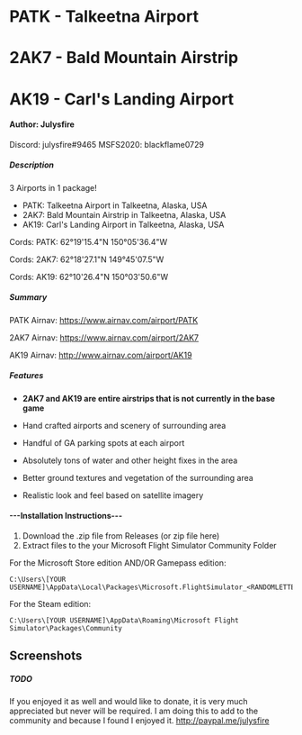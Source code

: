 # PATK - Talkeetna Airport
# 2AK7 - Bald Mountain Airstrip
# AK19 - Carl's Landing Airport

#### Author: Julysfire
Discord: julysfire#9465        MSFS2020: blackflame0729

##### Description
3 Airports in 1 package!

- PATK: Talkeetna Airport in Talkeetna, Alaska, USA
- 2AK7: Bald Mountain Airstrip in Talkeetna, Alaska, USA
- AK19: Carl's Landing Airport in Talkeetna, Alaska, USA

Cords: PATK: 62°19'15.4"N 150°05'36.4"W

Cords: 2AK7: 62°18'27.1"N 149°45'07.5"W

Cords: AK19: 62°10'26.4"N 150°03'50.6"W

##### Summary

PATK Airnav: <https://www.airnav.com/airport/PATK>

2AK7 Airnav: <https://www.airnav.com/airport/2AK7>

AK19 Airnav: <http://www.airnav.com/airport/AK19>

##### Features

- **2AK7 and AK19 are entire airstrips that is not currently in the base game**

- Hand crafted airports and scenery of surrounding area
- Handful of GA parking spots at each airport
- Absolutely tons of water and other height fixes in the area
- Better ground textures and vegetation of the surrounding area
- Realistic look and feel based on satellite imagery

#### ---Installation Instructions---
1. Download the .zip file from Releases (or zip file here)
2. Extract files to the your Microsoft Flight Simulator Community Folder

For the Microsoft Store edition AND/OR Gamepass edition:

	C:\Users\[YOUR USERNAME]\AppData\Local\Packages\Microsoft.FlightSimulator_<RANDOMLETTERS>\LocalCache\Packages\Community
	
For the Steam edition:

	C:\Users\[YOUR USERNAME]\AppData\Roaming\Microsoft Flight Simulator\Packages\Community

## Screenshots


##### TODO


If you enjoyed it as well and would like to donate, it is very much appreciated but never will be required.  I am doing this to add to the community and because I found I enjoyed it.
http://paypal.me/julysfire
